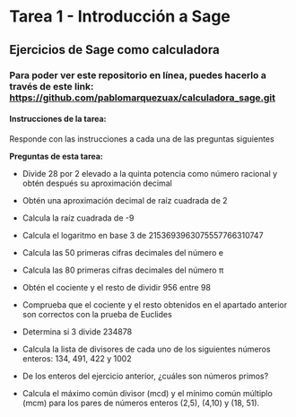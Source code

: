 # Tarea 1 - Introducción a Sage

## Ejercicios de Sage como calculadora

### Para poder ver este repositorio en línea, puedes hacerlo a través de este link: https://github.com/pablomarquezuax/calculadora_sage.git 

#### Instrucciones de la tarea: 

Responde con las instrucciones a cada una de las preguntas siguientes

**Preguntas de esta tarea:**

- Divide 28 por 2 elevado a la quinta potencia como número racional y obtén después su aproximación decimal

- Obtén una aproximación decimal de raíz cuadrada de 2

- Calcula la raíz cuadrada de -9

- Calcula el logaritmo en base 3 de 2153693963075557766310747

- Calcula las 50 primeras cifras decimales del número e

- Calcula las 80 primeras cifras decimales del número π

- Obtén el cociente y el resto de dividir 956 entre 98

- Comprueba que el cociente y el resto obtenidos en el apartado anterior son correctos con la prueba de Euclides

- Determina si 3 divide 234878

- Calcula la lista de divisores de cada uno de los siguientes números enteros: 134, 491, 422 y 1002

- De los enteros del ejercicio anterior, ¿cuáles son números primos?

- Calcula el máximo común divisor (mcd) y el mínimo común múltiplo (mcm) para los pares de números enteros (2,5), (4,10) y (18, 51).
